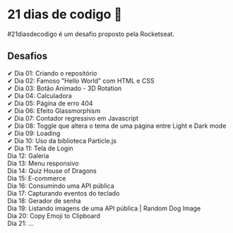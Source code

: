 

# 21 dias de codigo 🚀

#21diasdecodigo é um desafio proposto pela Rocketseat.



## Desafios<br>
✔ Dia 01: Criando o repositório<br>
✔ Dia 02: Famoso "Hello World" com HTML e CSS<br>
✔ Dia 03: Botão Animado - 3D Rotation<br>
✔ Dia 04: Calculadora<br>
✔ Dia 05: Página de erro 404<br>
✔ Dia 06: Efeito Glassmorphism<br>
✔ Dia 07: Contador regressivo em Javascript<br>
✔ Dia 08: Toggle que altera o tema de uma página entre Light e Dark mode<br>
✔ Dia 09: Loading<br>
✔ Dia 10: Uso da biblioteca Particle.js<br>
✔ Dia 11: Tela de Login<br>
  Dia 12: Galeria<br>
  Dia 13: Menu responsivo<br>
  Dia 14: Quiz House of Dragons<br>
  Dia 15: E-commerce<br>
  Dia 16: Consumindo uma API pública<br>
  Dia 17: Capturando eventos do teclado<br>
  Dia 18: Gerador de senha<br>
  Dia 19: Listando imagens de uma API pública | Random Dog Image<br>
  Dia 20: Copy Emoji to Clipboard<br>
  Dia 21: ...<br>


